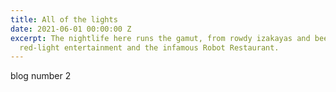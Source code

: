 ```yaml
---
title: All of the lights
date: 2021-06-01 00:00:00 Z
excerpt: The nightlife here runs the gamut, from rowdy izakayas and beer bars, to
  red-light entertainment and the infamous Robot Restaurant.
---
```


blog number 2